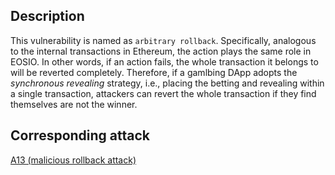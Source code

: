 ## Description

This vulnerability is named as `arbitrary rollback`. Specifically, analogous to the internal transactions in Ethereum, the action plays the same role in EOSIO. In other words, if an action fails, the whole transaction it belongs to will be reverted completely. Therefore, if a gamlbing DApp adopts the *synchronous revealing* strategy, i.e., placing the betting and revealing within a single transaction, attackers can revert the whole transaction if they find themselves are not the winner.

## Corresponding attack

[A13 (malicious rollback attack)](../attacks/a13.md)